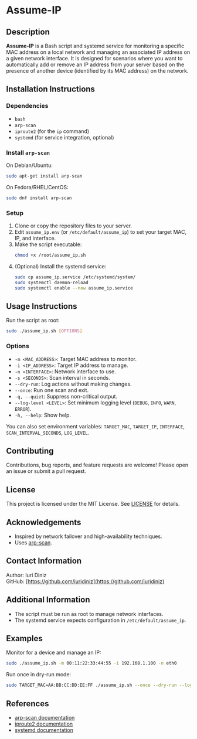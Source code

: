# Assume-IP

## Description

**Assume-IP** is a Bash script and systemd service for monitoring a specific MAC address on a local network and managing an associated IP address on a given network interface. It is designed for scenarios where you want to automatically add or remove an IP address from your server based on the presence of another device (identified by its MAC address) on the network.

## Installation Instructions

### Dependencies

- `bash`
- `arp-scan`
- `iproute2` (for the `ip` command)
- `systemd` (for service integration, optional)

### Install `arp-scan`

On Debian/Ubuntu:
```sh
sudo apt-get install arp-scan
```

On Fedora/RHEL/CentOS:
```sh
sudo dnf install arp-scan
```

### Setup

1. Clone or copy the repository files to your server.
2. Edit `assume_ip.env` (or `/etc/default/assume_ip`) to set your target MAC, IP, and interface.
3. Make the script executable:
   ```sh
   chmod +x /root/assume_ip.sh
   ```
4. (Optional) Install the systemd service:
   ```sh
   sudo cp assume_ip.service /etc/systemd/system/
   sudo systemctl daemon-reload
   sudo systemctl enable --now assume_ip.service
   ```

## Usage Instructions

Run the script as root:

```sh
sudo ./assume_ip.sh [OPTIONS]
```

### Options

- `-m <MAC_ADDRESS>`: Target MAC address to monitor.
- `-i <IP_ADDRESS>`: Target IP address to manage.
- `-n <INTERFACE>`: Network interface to use.
- `-s <SECONDS>`: Scan interval in seconds.
- `--dry-run`: Log actions without making changes.
- `--once`: Run one scan and exit.
- `-q, --quiet`: Suppress non-critical output.
- `--log-level <LEVEL>`: Set minimum logging level (`DEBUG`, `INFO`, `WARN`, `ERROR`).
- `-h, --help`: Show help.

You can also set environment variables: `TARGET_MAC`, `TARGET_IP`, `INTERFACE`, `SCAN_INTERVAL_SECONDS`, `LOG_LEVEL`.

## Contributing

Contributions, bug reports, and feature requests are welcome! Please open an issue or submit a pull request.

## License

This project is licensed under the MIT License. See [LICENSE](LICENSE) for details.

## Acknowledgements

- Inspired by network failover and high-availability techniques.
- Uses [arp-scan](https://github.com/royhills/arp-scan).

## Contact Information

Author: Iuri Diniz  
GitHub: [https://github.com/iuridiniz](https://github.com/iuridiniz)  

## Additional Information

- The script must be run as root to manage network interfaces.
- The systemd service expects configuration in `/etc/default/assume_ip`.

## Examples

Monitor for a device and manage an IP:

```sh
sudo ./assume_ip.sh -m 00:11:22:33:44:55 -i 192.168.1.100 -n eth0
```

Run once in dry-run mode:

```sh
sudo TARGET_MAC=AA:BB:CC:DD:EE:FF ./assume_ip.sh --once --dry-run --log-level DEBUG
```

## References

- [arp-scan documentation](https://linux.die.net/man/1/arp-scan)
- [iproute2 documentation](https://man7.org/linux/man-pages/man8/ip.8.html)
- [systemd documentation](https://www.freedesktop.org/software/systemd/man/systemd.service.html)
